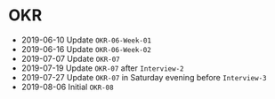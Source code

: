 # OKR

+ 2019-06-10 Update `OKR-06-Week-01`
+ 2019-06-16 Update `OKR-06-Week-02`
+ 2019-07-07 Update `OKR-07`
+ 2019-07-19 Update `OKR-07` after `Interview-2`
+ 2019-07-27 Update `OKR-07` in Saturday evening before `Interview-3`
+ 2019-08-06 Initial `OKR-08`



